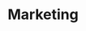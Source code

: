 # Marketing

<!-- Product Canvas Link -->
<!--https://docs.google.com/document/d/19_-bbwgnWnDk_fV2cYaILo9PnpaWKQ5IT-j3Zl8kHZU/edit-->